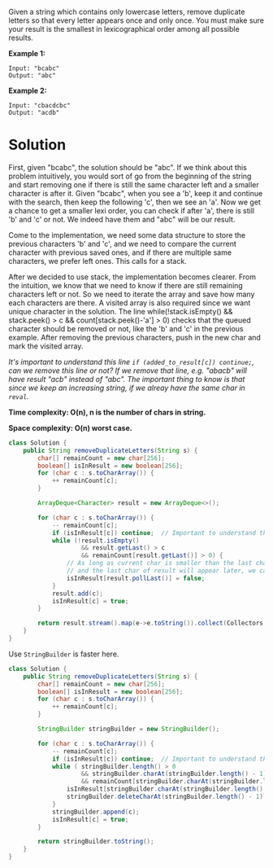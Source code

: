 Given a string which contains only lowercase letters, remove duplicate letters so that every letter appears once and only once. You must make sure your result is the smallest in lexicographical order among all possible results.

__Example 1:__

```
Input: "bcabc"
Output: "abc"
```

__Example 2:__

```
Input: "cbacdcbc"
Output: "acdb"
```

# Solution

First, given "bcabc", the solution should be "abc". If we think about this problem intuitively, you would sort of go from the beginning of the string and start removing one if there is still the same character left and a smaller character is after it. Given "bcabc", when you see a 'b', keep it and continue with the search, then keep the following 'c', then we see an 'a'. Now we get a chance to get a smaller lexi order, you can check if after 'a', there is still 'b' and 'c' or not. We indeed have them and "abc" will be our result.

Come to the implementation, we need some data structure to store the previous characters 'b' and 'c', and we need to compare the current character with previous saved ones, and if there are multiple same characters, we prefer left ones. This calls for a stack.

After we decided to use stack, the implementation becomes clearer. From the intuition, we know that we need to know if there are still remaining characters left or not. So we need to iterate the array and save how many each characters are there. A visited array is also required since we want unique character in the solution. The line while(!stack.isEmpty() && stack.peek() > c && count[stack.peek()-'a'] > 0) checks that the queued character should be removed or not, like the 'b' and 'c' in the previous example. After removing the previous characters, push in the new char and mark the visited array.

*It's important to understand this line ```if (added_to_result[c]) continue;```, can we remove this line or not?
If we remove that line, e.g. "abacb" will have result "acb" instead of "abc". The important thing to know is that since we keep an increasing string, if we alreay have the same char in ```reval```.* 

__Time complexity: O(n), n is the number of chars in string.__

__Space complexity: O(n) worst case.__

```java
class Solution {
    public String removeDuplicateLetters(String s) {
        char[] remainCount = new char[256];
        boolean[] isInResult = new boolean[256];
        for (char c : s.toCharArray()) {
            ++ remainCount[c];
        }

        ArrayDeque<Character> result = new ArrayDeque<>();

        for (char c : s.toCharArray()) {
            -- remainCount[c];
            if (isInResult[c]) continue;  // Important to understand this! e.g. "abacb"
            while (!result.isEmpty()
                    && result.getLast() > c
                    && remainCount[result.getLast()] > 0) {
                // As long as current char is smaller than the last char of current result
                // and the last char of result will appear later, we can safely pop the last char out
                isInResult[result.pollLast()] = false;
            }
            result.add(c);
            isInResult[c] = true;
        }

        return result.stream().map(e->e.toString()).collect(Collectors.joining());
    }
}
```

Use `StringBuilder` is faster here.

```java
class Solution {
    public String removeDuplicateLetters(String s) {
        char[] remainCount = new char[256];
        boolean[] isInResult = new boolean[256];
        for (char c : s.toCharArray()) {
            ++ remainCount[c];
        }

        StringBuilder stringBuilder = new StringBuilder();

        for (char c : s.toCharArray()) {
            -- remainCount[c];
            if (isInResult[c]) continue;  // Important to understand this! e.g. "abacb"
            while ( stringBuilder.length() > 0
                    && stringBuilder.charAt(stringBuilder.length() - 1) > c
                    && remainCount[stringBuilder.charAt(stringBuilder.length() - 1)] > 0) {
                isInResult[stringBuilder.charAt(stringBuilder.length() - 1)] = false;
                stringBuilder.deleteCharAt(stringBuilder.length() - 1);
            }
            stringBuilder.append(c);
            isInResult[c] = true;
        }

        return stringBuilder.toString();
    }
}
```
